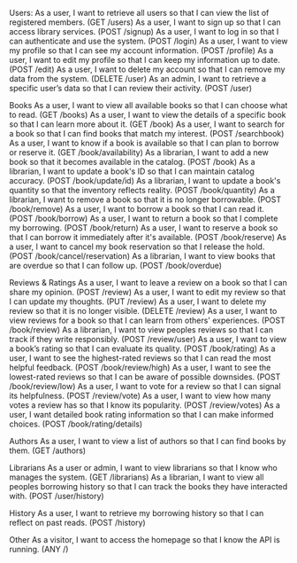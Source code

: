 Users:
    As a user, I want to retrieve all users so that I can view the list of registered members. (GET /users)
    As a user, I want to sign up so that I can access library services. (POST /signup)
    As a user, I want to log in so that I can authenticate and use the system. (POST /login)
    As a user, I want to view my profile so that I can see my account information. (POST /profile)
    As a user, I want to edit my profile so that I can keep my information up to date. (POST /edit)
    As a user, I want to delete my account so that I can remove my data from the system. (DELETE /user)
    As an admin, I want to retrieve a specific user’s data so that I can review their activity. (POST /user)

Books
    As a user, I want to view all available books so that I can choose what to read. (GET /books)
    As a user, I want to view the details of a specific book so that I can learn more about it. (GET /book)
    As a user, I want to search for a book so that I can find books that match my interest. (POST /searchbook)
    As a user, I want to know if a book is available so that I can plan to borrow or reserve it. (GET /book/availability)
    As a librarian, I want to add a new book so that it becomes available in the catalog. (POST /book)
    As a librarian, I want to update a book's ID so that I can maintain catalog accuracy. (POST /book/update/id)
    As a librarian, I want to update a book's quantity so that the inventory reflects reality. (POST /book/quantity)
    As a librarian, I want to remove a book so that it is no longer borrowable. (POST /book/remove)
    As a user, I want to borrow a book so that I can read it. (POST /book/borrow)
    As a user, I want to return a book so that I complete my borrowing. (POST /book/return)
    As a user, I want to reserve a book so that I can borrow it immediately after it's available. (POST /book/reserve)
    As a user, I want to cancel my book reservation so that I release the hold. (POST /book/cancel/reservation)
    As a librarian, I want to view books that are overdue so that I can follow up. (POST /book/overdue)

Reviews & Ratings
    As a user, I want to leave a review on a book so that I can share my opinion. (POST /review)
    As a user, I want to edit my review so that I can update my thoughts. (PUT /review)
    As a user, I want to delete my review so that it is no longer visible. (DELETE /review)
    As a user, I want to view reviews for a book so that I can learn from others' experiences. (POST /book/review)
    As a librarian, I want to view peoples reviews so that I can track if they write responsibly. (POST /review/user)
    As a user, I want to view a book’s rating so that I can evaluate its quality. (POST /book/rating)
    As a user, I want to see the highest-rated reviews so that I can read the most helpful feedback. (POST /book/review/high)
    As a user, I want to see the lowest-rated reviews so that I can be aware of possible downsides. (POST /book/review/low)
    As a user, I want to vote for a review so that I can signal its helpfulness. (POST /review/vote)
    As a user, I want to view how many votes a review has so that I know its popularity. (POST /review/votes)
    As a user, I want detailed book rating information so that I can make informed choices. (POST /book/rating/details)

Authors
    As a user, I want to view a list of authors so that I can find books by them. (GET /authors)

Librarians
    As a user or admin, I want to view librarians so that I know who manages the system. (GET /librarians)
    As a librarian, I want to view all peoples borrowing history so that I can track the books they have interacted with. (POST /user/history)

 History
    As a user, I want to retrieve my borrowing history so that I can reflect on past reads. (POST /history)

Other
    As a visitor, I want to access the homepage so that I know the API is running. (ANY /)

